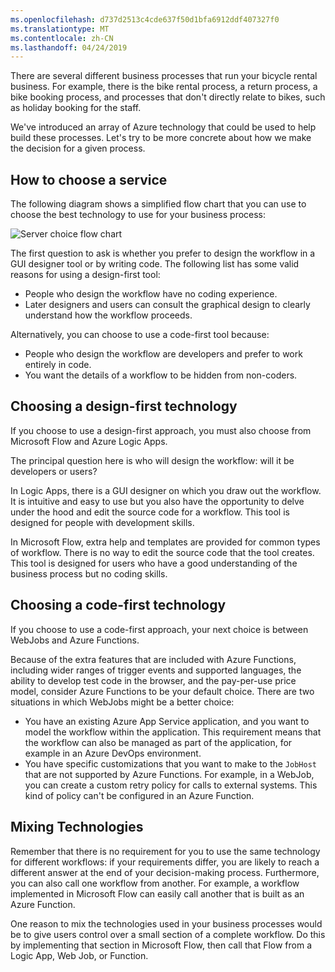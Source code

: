 ```yaml
---
ms.openlocfilehash: d737d2513c4cde637f50d1bfa6912ddf407327f0
ms.translationtype: MT
ms.contentlocale: zh-CN
ms.lasthandoff: 04/24/2019
---
```

There are several different business processes that run your bicycle rental business. For example, there is the bike rental process, a return process, a bike booking process, and processes that don't directly relate to bikes, such as holiday booking for the staff.

We've introduced an array of Azure technology that could be used to help build these processes. Let's try to be more concrete about how we make the decision for a given process.

## <a name="how-to-choose-a-service"></a>How to choose a service

The following diagram shows a simplified flow chart that you can use to choose the best technology to use for your business process:

![Server choice flow chart](../media/3-service-choice-flow-diagram.png)

<!-- TODO: In the design, a video that animates this flow chart was suggested -->

The first question to ask is whether you prefer to design the workflow in a GUI designer tool or by writing code. The following list has some  valid reasons for using a design-first tool:

- People who design the workflow have no coding experience.
- Later designers and users can consult the graphical design to clearly understand how the workflow proceeds.

Alternatively, you can choose to use a code-first tool because:

- People who design the workflow are developers and prefer to work entirely in code.
- You want the details of a workflow to be hidden from non-coders.

## <a name="choosing-a-design-first-technology"></a>Choosing a design-first technology

If you choose to use a design-first approach, you must also choose from Microsoft Flow and Azure Logic Apps.

The principal question here is who will design the workflow: will it be developers or users?

In Logic Apps, there is a GUI designer on which you draw out the workflow. It is intuitive and easy to use but you also have the opportunity to delve under the hood and edit the source code for a workflow. This tool is designed for people with development skills.

In Microsoft Flow, extra help and templates are provided for common types of workflow. There is no way to edit the source code that the tool creates. This tool is designed for users who have a good understanding of the business process but no coding skills.

## <a name="choosing-a-code-first-technology"></a>Choosing a code-first technology

If you choose to use a code-first approach, your next choice is between WebJobs and Azure Functions.

Because of the extra features that are included with Azure Functions, including wider ranges of trigger events and supported languages, the ability to develop test code in the browser, and the pay-per-use price model, consider Azure Functions to be your default choice. There are two situations in which WebJobs might be a better choice:

- You have an existing Azure App Service application, and you want to model the workflow within the application. This requirement means that the workflow can also be managed as part of the application, for example in an Azure DevOps environment.
- You have specific customizations that you want to make to the `JobHost` that are not supported by Azure Functions. For example, in a WebJob, you can create a custom retry policy for calls to external systems. This kind of policy can't be configured in an Azure Function.

## <a name="mixing-technologies"></a>Mixing Technologies

Remember that there is no requirement for you to use the same technology for different workflows: if your requirements differ, you are likely to reach a different answer at the end of your decision-making process. Furthermore, you can also call one workflow from another. For example, a workflow implemented in Microsoft Flow can easily call another that is built as an Azure Function.

One reason to mix the technologies used in your business processes would be to give users control over a small section of a complete workflow. Do this by implementing that section in Microsoft Flow, then call that Flow from a Logic App, Web Job, or Function.